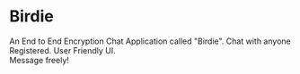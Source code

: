 # Birdie
An End to End Encryption Chat Application called "Birdie".
Chat with anyone Registered.
User Friendly UI.</br>
Message freely!
